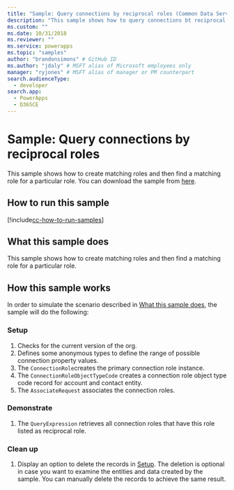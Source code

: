 ```yaml
---
title: "Sample: Query connections by reciprocal roles (Common Data Service for Apps) | Microsoft Docs" # Intent and product brand in a unique string of 43-59 chars including spaces
description: "This sample shows how to query connections bt reciprocal roles" # 115-145 characters including spaces. This abstract displays in the search result.
ms.custom: ""
ms.date: 10/31/2018
ms.reviewer: ""
ms.service: powerapps
ms.topic: "samples"
author: "brandonsimons" # GitHub ID
ms.author: "jdaly" # MSFT alias of Microsoft employees only
manager: "ryjones" # MSFT alias of manager or PM counterpart
search.audienceType: 
  - developer
search.app: 
  - PowerApps
  - D365CE
---
```

# Sample: Query connections by reciprocal roles

<!-- https://docs.microsoft.com/dynamics365/customer-engagement/developer/sample-query-connections-reciprocal-roles-early-bound -->

This sample shows how to create matching roles and then find a matching role for a particular role. You can download the sample from [here](https://github.com/Microsoft/PowerApps-Samples/tree/master/cds/orgsvc/C%23/QueryByReciprocalRole).

## How to run this sample

[!include[cc-how-to-run-samples](../../includes/cc-how-to-run-samples.md)]

## What this sample does

This sample shows how to create matching roles and then find a matching role for a particular role.

## How this sample works

In order to simulate the scenario described in [What this sample does](#what-this-sample-does), the sample will do the following:

### Setup
1. Checks for the current version of the org.
2. Defines some anonymous types to define the range of possible connection property values.
3. The `ConnectionRole`creates the primary connection role instance.
4. The `ConnectionRoleObjectTypeCode` creates a connection role object type code record for account and contact entity.
5. The `AssociateRequest` associates the connection roles.

### Demonstrate

1. The `QueryExpression` retrieves all connection roles that have this role listed as reciprocal role.

### Clean up

1. Display an option to delete the records in [Setup](#setup).
    The deletion is optional in case you want to examine the entities and data created by the sample. You can manually delete the records to achieve the same result.
